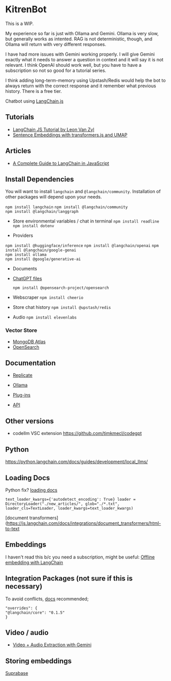# KitrenBot

This is a WIP.

My experience so far is just with Ollama and Gemini. Ollama is very slow, but generally works as intented. RAG is not deterministic, though, and Ollama will return with very different responses.

I have had more issues with Gemini working properly. I will give Gemini exactly what it needs to answer a question in context and it will say it is not relevant. I think OpenAI should work well, but you have to have a subscription so not so good for a tutorial series.

I think adding long-term-memory using Upstash/Redis would help the bot to always return with the correct response and it remember what previous history. There is a free tier.

Chatbot using [LangChain.js](https://js.langchain.com/docs/get_started/introduction)

## Tutorials

- [LangChain JS Tutorial by Leon Van Zyl](https://www.youtube.com/playlist?list=PL4HikwTaYE0EG379sViZZ6QsFMjJ5Lfwj)
- [Sentence Embeddings with transformers.js and UMAP](https://thecodingtrain.com/tracks/livestreams/livestreams/sentence-embeddings/clustering-sentence-embeddings)

## Articles

- [A Complete Guide to LangChain in JavaScript](https://medium.com/@letscodefuture/a-complete-guide-to-langchain-in-javascript-e54baff70dd8)

## Install Dependencies

You will want to install `langchain` and `@langchain/community`. Installation of other packages will depend upon your needs.

`npm install langchain`
`npm install @langchain/community`  
`npm install @langchain/langgraph`

- Store environmental variables / chat in terminal
  `npm install readline`
  `npm install dotenv`

- Providers

`npm install @huggingface/inference`
`npm install @langchain/openai`
`npm install @langchain/google-genai`  
`npm install ollama`  
`npm install @google/generative-ai`

- Documents

- [ChatGPT files](https://js.langchain.com/docs/integrations/document_loaders/file_loaders/chatgpt)

  `npm install @opensearch-project/opensearch`

- Webscraper
  `npm install cheerio`

- Store chat history
  `npm install @upstash/redis`

- Audio
  `npm install elevenlabs`

### Vector Store

- [MongoDB Atlas](https://js.langchain.com/docs/integrations/vectorstores/mongodb_atlas)
- [OpenSearch](https://opensearch.org)

## Documentation

- [Replicate](https://js.langchain.com/docs/integrations/llms/replicate)

- [Ollama](https://github.com/ollama/ollama)
- [Plug-ins](https://github.com/ollama/ollama#extensions--plugins)
- [API](https://github.com/ollama/ollama/blob/main/docs/api.md)

## Other versions

- codellm VSC extension
  https://github.com/timkmecl/codegpt

## Python

https://python.langchain.com/docs/guides/development/local_llms/

## Loading Docs

Python fix?
[loading docs](https://stackoverflow.com/questions/76600384/unable-to-read-text-data-file-using-textloader-from-langchain-document-loaders-l)

`text_loader_kwargs={'autodetect_encoding': True}
loader = DirectoryLoader("./new_articles/", glob="./*.txt", loader_cls=TextLoader, loader_kwargs=text_loader_kwargs)`

[document transformers](https://js.langchain.com/docs/integrations/document_transformers/html-to-text

## Embeddings

I haven't read this b/c you need a subscription, might be useful:
[Offline embedding with LangChain](https://medium.com/@gmarcilhacy/offline-embedding-with-langchain-4323d9376cdc)

## Integration Packages (not sure if this is necessary)

To avoid conflicts, [docs](https://js.langchain.com/docs/get_started/installation#installing-integration-packages) recommended;

`"overrides": {`  
 `"@langchain/core": "0.1.5"`  
`}`

## Video / audio

- [Video + Audio Extraction with Gemini](https://www.youtube.com/watch?v=7NL9_JoNNLo)

## Storing embeddings

[](https://js.langchain.com/docs/use_cases/code_understanding)
[Suprabase](https://supabase.com/blog/openai-embeddings-postgres-vector)
